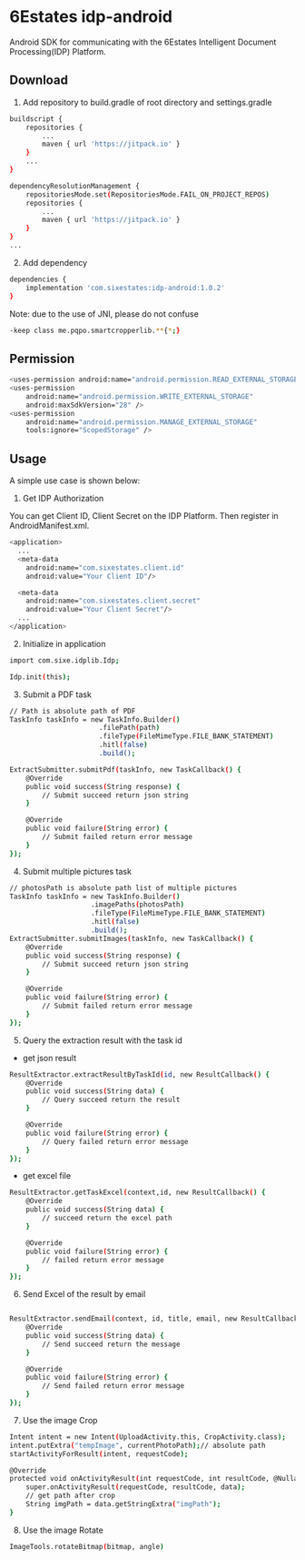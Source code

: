 # 6Estates idp-android

Android SDK for communicating with the 6Estates Intelligent Document Processing(IDP) Platform.

## Download

1. Add repository to build.gradle of root directory and settings.gradle

```sh
buildscript {
    repositories {
        ...
        maven { url 'https://jitpack.io' }
    }
    ...
}
```

```sh
dependencyResolutionManagement {
    repositoriesMode.set(RepositoriesMode.FAIL_ON_PROJECT_REPOS)
    repositories {
        ...
        maven { url 'https://jitpack.io' }
    }
}
...
```

2. Add dependency

```sh
dependencies {
    implementation 'com.sixestates:idp-android:1.0.2'
}
```

Note: due to the use of JNI, please do not confuse

```sh
-keep class me.pqpo.smartcropperlib.**{*;}
```

## Permission

```sh
<uses-permission android:name="android.permission.READ_EXTERNAL_STORAGE" />
<uses-permission 
    android:name="android.permission.WRITE_EXTERNAL_STORAGE"
    android:maxSdkVersion="28" />
<uses-permission
    android:name="android.permission.MANAGE_EXTERNAL_STORAGE"
    tools:ignore="ScopedStorage" />
```

## Usage

A simple use case is shown below:

1. Get IDP Authorization

You can get Client ID, Client Secret on the IDP Platform. Then register in AndroidManifest.xml.
   
```sh
<application>
  ...
  <meta-data
    android:name="com.sixestates.client.id"
    android:value="Your Client ID"/>

  <meta-data
    android:name="com.sixestates.client.secret"
    android:value="Your Client Secret"/>
  ...
</application>
```

2. Initialize in application

```sh
import com.sixe.idplib.Idp;

Idp.init(this);
```

3. Submit a PDF task

```sh
// Path is absolute path of PDF
TaskInfo taskInfo = new TaskInfo.Builder()
                      .filePath(path)
                      .fileType(FileMimeType.FILE_BANK_STATEMENT)
                      .hitl(false)
                      .build();

ExtractSubmitter.submitPdf(taskInfo, new TaskCallback() {
    @Override
    public void success(String response) {
        // Submit succeed return json string
    }

    @Override
    public void failure(String error) {
        // Submit failed return error message
    }
});
```

4. Submit multiple pictures task

```sh
// photosPath is absolute path list of multiple pictures
TaskInfo taskInfo = new TaskInfo.Builder()
                    .imagePaths(photosPath)
                    .fileType(FileMimeType.FILE_BANK_STATEMENT)
                    .hitl(false)
                    .build();
ExtractSubmitter.submitImages(taskInfo, new TaskCallback() {
    @Override
    public void success(String response) {
        // Submit succeed return json string
    }

    @Override
    public void failure(String error) {
        // Submit failed return error message
    }
});
```

5. Query the extraction result with the task id

- get json result

```sh
ResultExtractor.extractResultByTaskId(id, new ResultCallback() {
    @Override
    public void success(String data) {
        // Query succeed return the result
    }

    @Override
    public void failure(String error) {
        // Query failed return error message
    }
});
```

- get excel file

```sh
ResultExtractor.getTaskExcel(context,id, new ResultCallback() {
    @Override
    public void success(String data) {
        // succeed return the excel path
    }

    @Override
    public void failure(String error) {
        // failed return error message
    }
});
```

6. Send Excel of the result by email

```sh

ResultExtractor.sendEmail(context, id, title, email, new ResultCallback() {
    @Override
    public void success(String data) {
        // Send succeed return the message
    }

    @Override
    public void failure(String error) {
        // Send failed return error message
    }
});
```

7. Use the image Crop

```sh
Intent intent = new Intent(UploadActivity.this, CropActivity.class);
intent.putExtra("tempImage", currentPhotoPath);// absolute path
startActivityForResult(intent, requestCode);

@Override
protected void onActivityResult(int requestCode, int resultCode, @Nullable Intent data) {
    super.onActivityResult(requestCode, resultCode, data);
    // get path after crop
    String imgPath = data.getStringExtra("imgPath");    
}
```

8. Use the image Rotate

```sh
ImageTools.rotateBitmap(bitmap, angle)
```

